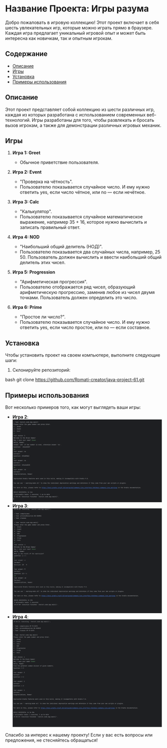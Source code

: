 # Название Проекта: Игры разума

Добро пожаловать в игровую коллекцию! Этот проект включает в себя шесть увлекательных игр, которые можно играть прямо в браузере. Каждая игра предлагает уникальный игровой опыт и может быть интересна как новичкам, так и опытным игрокам.

## Содержание

- [Описание](#описание)
- [Игры](#игры)
- [Установка](#установка)
- [Примеры использования](#примеры-использования)

## Описание

Этот проект представляет собой коллекцию из шести различных игр, каждая из которых разработана с использованием современных веб-технологий. Игры разработаны для того, чтобы развлекать и бросать вызов игрокам, а также для демонстрации различных игровых механик.

## Игры

1. **Игра 1: Greet**
    - Обычное приветствие пользователя.

2. **Игра 2: Event**
    - "Проверка на чётность".
    - Пользователю показывается случайное число. И ему нужно ответить yes, если число чётное, или no — если нечётное.

3. **Игра 3: Calc**
    - "Калькулятор".
    - Пользователю показывается случайное математическое выражение, например 35 + 16, которое нужно вычислить и записать правильный ответ.

4. **Игра 4: NOD**
    - "Наибольший общий делитель (НОД)". 
    - Пользователю показывается два случайных числа, например, 25 50. Пользователь должен вычислить и ввести наибольший общий делитель этих чисел.

5. **Игра 5: Progression**
    - "Арифметическая прогрессия".
    - Пользователю отображается ряд чисел, образующий арифметическую прогрессию, заменив любое из чисел двумя точками. Пользователь должен определить это число.

6. **Игра 6: Prime**
    - "Простое ли число?".
    - Пользователю показывается случайное число. И ему нужно ответить yes, если число простое, или no — если составное.

## Установка

Чтобы установить проект на своем компьютере, выполните следующие шаги:

1. Склонируйте репозиторий:

bash
git clone https://github.com/Romati-creator/java-project-61.git

## Примеры использования

Вот несколько примеров того, как могут выглядеть ваши игры:

- **Игра 2**: ![Скриншот приложения Event](app/images/Event.png)
- **Игра 3**: ![Скриншот приложения Calc](app/images/Calc.png)
- **Игра 4**: ![Скриншот приложения NOD](app/images/NOD.png)

Спасибо за интерес к нашему проекту! Если у вас есть вопросы или предложения, не стесняйтесь обращаться!

